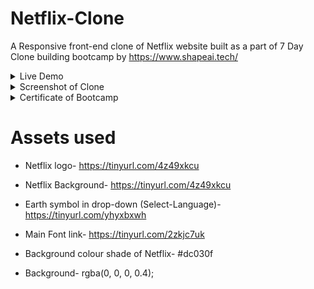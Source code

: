 # Netflix-Clone
A Responsive front-end clone of Netflix website built as a part of 7 Day Clone building bootcamp by https://www.shapeai.tech/ 

<details>
<summary>Live Demo</summary>
Visit 
</details>

<details>
<summary>Screenshot of Clone</summary>
<img src="https://github.com/nagarajpandith/netflix-clone/blob/main/images/Netflix-Clone.png" width="750">
</details>

<details>
<summary>Certificate of Bootcamp</summary>
<img src="" width="750">
</details>

# Assets used
- Netflix logo- https://tinyurl.com/4z49xkcu

- Netflix Background- https://tinyurl.com/4z49xkcu

- Earth symbol in drop-down (Select-Language)- https://tinyurl.com/yhyxbxwh

- Main Font link- https://tinyurl.com/2zkjc7uk

- Background colour shade of Netflix- #dc030f

- Background- rgba(0, 0, 0, 0.4);
 

